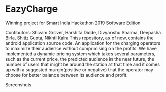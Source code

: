 # EazyCharge

Winning project for Smart India Hackathon 2019 Software Edition

Contibutors: Shivam Grover, Harshita Didde, Divyanshu Sharma, Deepasha Birla, Shitiz Gupta, Nikhil Kalra
Thiss repository, as of now, contains the android application source code.
An application for the charging operators to maximize their audience without comprimising on the profits. 
We have implemented a dynamic pricing system which takes several parameters, such as the current price, the predicted audience in the near future, the number of users that might be around the station at that time and it comes up with a suggested margin(positive or negative) that the operator may choose for better balance between its audience and profit.

Screenshots
